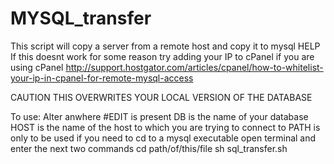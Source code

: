 # MYSQL_transfer
This script will copy a server from a remote host and copy it to mysql
HELP
If this doesnt work for some reason try adding your IP to cPanel if you are using cPanel
http://support.hostgator.com/articles/cpanel/how-to-whitelist-your-ip-in-cpanel-for-remote-mysql-access

CAUTION THIS OVERWRITES YOUR LOCAL VERSION OF THE DATABASE

To use:
Alter anwhere #EDIT is present
   DB is the name of your database
   HOST is the name of the host to which you are trying to connect to
   PATH is only to be used if you need to cd to a mysql executable 
open terminal and enter the next two commands
cd path/of/this/file
sh sql_transfer.sh
